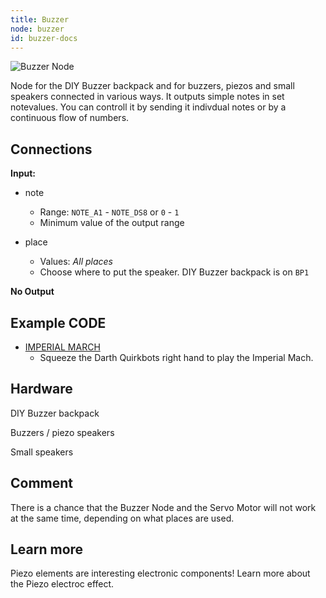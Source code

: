 ```yaml
---
title: Buzzer
node: buzzer
id: buzzer-docs
---
```


![Buzzer Node]

Node for the DIY Buzzer backpack and for buzzers, piezos and small speakers connected in various ways. It outputs simple notes in set notevalues. You can controll it by sending it indivdual notes or by a continuous flow of numbers.

## Connections

<div class="node-input-table" markdown="block">

**Input:**

- <span class='node-input'>note</span>
	- Range: `NOTE_A1` - `NOTE_DS8` or `0` - `1`
	- Minimum value of the output range

- <span class='node-input'>place</span>
	- Values: *All places*
	- Choose where to put the speaker. DIY Buzzer backpack is on `BP1`

</div>


<div class="node-output-table" markdown="block">

**No Output**

## Example CODE

<div class="node-example-programs" markdown="block">

- [IMPERIAL MARCH](http://code.quirkbot.com/program/566a02de6b91be010090400c "Go to Quirkbot CODE")
	- Squeeze the Darth Quirkbots right hand to play the Imperial Mach.

</div>

## Hardware

DIY Buzzer backpack

Buzzers / piezo speakers

Small speakers

## Comment

There is a chance that the Buzzer Node and the Servo Motor will not work at the same time, depending on what places are used.

## Learn more

Piezo elements are interesting electronic components! Learn more about the Piezo electroc effect.

[Buzzer Node]: {{r_base_url}}/content-assets/documentation/nodes/Buzzer.png
